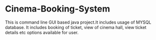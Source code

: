 # Cinema-Booking-System
This is command line GUI based java project.It includes usage of MYSQL database. It includes booking of ticket, view of cinema hall, view ticket details etc options available for user. 
